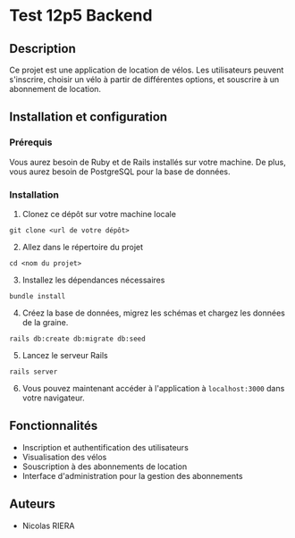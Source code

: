 
# Test 12p5 Backend

## Description

Ce projet est une application de location de vélos. Les utilisateurs peuvent s'inscrire, choisir un vélo à partir de différentes options, et souscrire à un abonnement de location.

## Installation et configuration

### Prérequis

Vous aurez besoin de Ruby et de Rails installés sur votre machine. De plus, vous aurez besoin de PostgreSQL pour la base de données.

### Installation

1. Clonez ce dépôt sur votre machine locale
```
git clone <url de votre dépôt>
```
2. Allez dans le répertoire du projet
```
cd <nom du projet>
```
3. Installez les dépendances nécessaires
```
bundle install
```
4. Créez la base de données, migrez les schémas et chargez les données de la graine.
```
rails db:create db:migrate db:seed
```
5. Lancez le serveur Rails
```
rails server
```
6. Vous pouvez maintenant accéder à l'application à `localhost:3000` dans votre navigateur.

## Fonctionnalités

- Inscription et authentification des utilisateurs
- Visualisation des vélos
- Souscription à des abonnements de location
- Interface d'administration pour la gestion des abonnements

## Auteurs

- Nicolas RIERA

